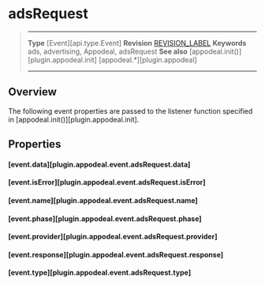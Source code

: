 # adsRequest

> --------------------- ------------------------------------------------------------------------------------------
> __Type__              [Event][api.type.Event]
> __Revision__          [REVISION_LABEL](REVISION_URL)
> __Keywords__          ads, advertising, Appodeal, adsRequest
> __See also__			[appodeal.init()][plugin.appodeal.init]
>						[appodeal.*][plugin.appodeal]
> --------------------- ------------------------------------------------------------------------------------------

## Overview

The following event properties are passed to the listener function specified in [appodeal.init()][plugin.appodeal.init].


## Properties

#### [event.data][plugin.appodeal.event.adsRequest.data]

#### [event.isError][plugin.appodeal.event.adsRequest.isError]

#### [event.name][plugin.appodeal.event.adsRequest.name]

#### [event.phase][plugin.appodeal.event.adsRequest.phase]

#### [event.provider][plugin.appodeal.event.adsRequest.provider]

#### [event.response][plugin.appodeal.event.adsRequest.response]

#### [event.type][plugin.appodeal.event.adsRequest.type]
